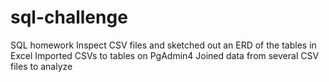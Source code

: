 # sql-challenge
SQL homework
Inspect CSV files and sketched out an ERD of the tables in Excel
Imported CSVs to tables on PgAdmin4
Joined data from several CSV files to analyze
